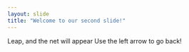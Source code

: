 ```yaml
---
layout: slide
title: "Welcome to our second slide!"
---
```

Leap, and the net will appear
Use the left arrow to go back!
